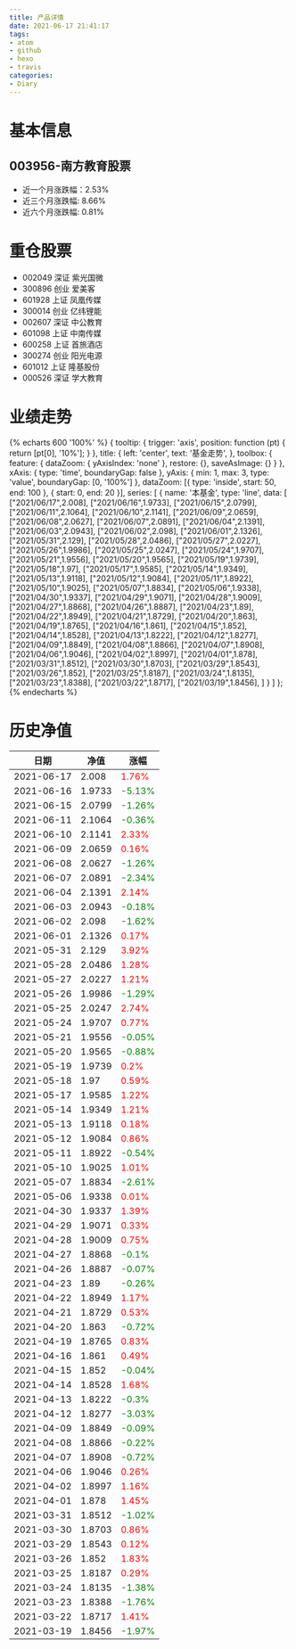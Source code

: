 ```yaml
---
title: 产品详情
date: 2021-06-17 21:41:17
tags:
- atom
- github
- hexo
- travis
categories:
- Diary
---
```


# 基本信息
## 003956-南方教育股票
- 近一个月涨跌幅：2.53%
- 近三个月涨跌幅: 8.66%
- 近六个月涨跌幅: 0.81%

# 重仓股票
- 002049 深证 紫光国微
- 300896 创业 爱美客
- 601928 上证 凤凰传媒
- 300014 创业 亿纬锂能
- 002607 深证 中公教育
- 601098 上证 中南传媒
- 600258 上证 首旅酒店
- 300274 创业 阳光电源
- 601012 上证 隆基股份
- 000526 深证 学大教育
# 业绩走势

{% echarts 600 '100%' %}
{
  tooltip: {
        trigger: 'axis',
        position: function (pt) {
            return [pt[0], '10%'];
        }
    },
    title: {
        left: 'center',
        text: '基金走势',
    },
    toolbox: {
        feature: {
            dataZoom: {
                yAxisIndex: 'none'
            },
            restore: {},
            saveAsImage: {}
        }
    },
    xAxis: {
        type: 'time',
        boundaryGap: false
    },
    yAxis: {
        min: 1,
        max: 3,
        type: 'value',
        boundaryGap: [0, '100%']
    },
    dataZoom: [{
        type: 'inside',
        start: 50,
        end: 100
    }, {
        start: 0,
        end: 20
    }],
    series: [
        {
            name: '本基金',
            type: 'line',
            data: [
["2021/06/17",2.008],
["2021/06/16",1.9733],
["2021/06/15",2.0799],
["2021/06/11",2.1064],
["2021/06/10",2.1141],
["2021/06/09",2.0659],
["2021/06/08",2.0627],
["2021/06/07",2.0891],
["2021/06/04",2.1391],
["2021/06/03",2.0943],
["2021/06/02",2.098],
["2021/06/01",2.1326],
["2021/05/31",2.129],
["2021/05/28",2.0486],
["2021/05/27",2.0227],
["2021/05/26",1.9986],
["2021/05/25",2.0247],
["2021/05/24",1.9707],
["2021/05/21",1.9556],
["2021/05/20",1.9565],
["2021/05/19",1.9739],
["2021/05/18",1.97],
["2021/05/17",1.9585],
["2021/05/14",1.9349],
["2021/05/13",1.9118],
["2021/05/12",1.9084],
["2021/05/11",1.8922],
["2021/05/10",1.9025],
["2021/05/07",1.8834],
["2021/05/06",1.9338],
["2021/04/30",1.9337],
["2021/04/29",1.9071],
["2021/04/28",1.9009],
["2021/04/27",1.8868],
["2021/04/26",1.8887],
["2021/04/23",1.89],
["2021/04/22",1.8949],
["2021/04/21",1.8729],
["2021/04/20",1.863],
["2021/04/19",1.8765],
["2021/04/16",1.861],
["2021/04/15",1.852],
["2021/04/14",1.8528],
["2021/04/13",1.8222],
["2021/04/12",1.8277],
["2021/04/09",1.8849],
["2021/04/08",1.8866],
["2021/04/07",1.8908],
["2021/04/06",1.9046],
["2021/04/02",1.8997],
["2021/04/01",1.878],
["2021/03/31",1.8512],
["2021/03/30",1.8703],
["2021/03/29",1.8543],
["2021/03/26",1.852],
["2021/03/25",1.8187],
["2021/03/24",1.8135],
["2021/03/23",1.8388],
["2021/03/22",1.8717],
["2021/03/19",1.8456],
]
        }
    ]
};
{% endecharts %}

# 历史净值

| 日期 | 净值 | 涨幅 |
| --- | --- | --- |
|2021-06-17|2.008|<font color=red>1.76%</font>|
|2021-06-16|1.9733|<font color=green>-5.13%</font>|
|2021-06-15|2.0799|<font color=green>-1.26%</font>|
|2021-06-11|2.1064|<font color=green>-0.36%</font>|
|2021-06-10|2.1141|<font color=red>2.33%</font>|
|2021-06-09|2.0659|<font color=red>0.16%</font>|
|2021-06-08|2.0627|<font color=green>-1.26%</font>|
|2021-06-07|2.0891|<font color=green>-2.34%</font>|
|2021-06-04|2.1391|<font color=red>2.14%</font>|
|2021-06-03|2.0943|<font color=green>-0.18%</font>|
|2021-06-02|2.098|<font color=green>-1.62%</font>|
|2021-06-01|2.1326|<font color=red>0.17%</font>|
|2021-05-31|2.129|<font color=red>3.92%</font>|
|2021-05-28|2.0486|<font color=red>1.28%</font>|
|2021-05-27|2.0227|<font color=red>1.21%</font>|
|2021-05-26|1.9986|<font color=green>-1.29%</font>|
|2021-05-25|2.0247|<font color=red>2.74%</font>|
|2021-05-24|1.9707|<font color=red>0.77%</font>|
|2021-05-21|1.9556|<font color=green>-0.05%</font>|
|2021-05-20|1.9565|<font color=green>-0.88%</font>|
|2021-05-19|1.9739|<font color=red>0.2%</font>|
|2021-05-18|1.97|<font color=red>0.59%</font>|
|2021-05-17|1.9585|<font color=red>1.22%</font>|
|2021-05-14|1.9349|<font color=red>1.21%</font>|
|2021-05-13|1.9118|<font color=red>0.18%</font>|
|2021-05-12|1.9084|<font color=red>0.86%</font>|
|2021-05-11|1.8922|<font color=green>-0.54%</font>|
|2021-05-10|1.9025|<font color=red>1.01%</font>|
|2021-05-07|1.8834|<font color=green>-2.61%</font>|
|2021-05-06|1.9338|<font color=red>0.01%</font>|
|2021-04-30|1.9337|<font color=red>1.39%</font>|
|2021-04-29|1.9071|<font color=red>0.33%</font>|
|2021-04-28|1.9009|<font color=red>0.75%</font>|
|2021-04-27|1.8868|<font color=green>-0.1%</font>|
|2021-04-26|1.8887|<font color=green>-0.07%</font>|
|2021-04-23|1.89|<font color=green>-0.26%</font>|
|2021-04-22|1.8949|<font color=red>1.17%</font>|
|2021-04-21|1.8729|<font color=red>0.53%</font>|
|2021-04-20|1.863|<font color=green>-0.72%</font>|
|2021-04-19|1.8765|<font color=red>0.83%</font>|
|2021-04-16|1.861|<font color=red>0.49%</font>|
|2021-04-15|1.852|<font color=green>-0.04%</font>|
|2021-04-14|1.8528|<font color=red>1.68%</font>|
|2021-04-13|1.8222|<font color=green>-0.3%</font>|
|2021-04-12|1.8277|<font color=green>-3.03%</font>|
|2021-04-09|1.8849|<font color=green>-0.09%</font>|
|2021-04-08|1.8866|<font color=green>-0.22%</font>|
|2021-04-07|1.8908|<font color=green>-0.72%</font>|
|2021-04-06|1.9046|<font color=red>0.26%</font>|
|2021-04-02|1.8997|<font color=red>1.16%</font>|
|2021-04-01|1.878|<font color=red>1.45%</font>|
|2021-03-31|1.8512|<font color=green>-1.02%</font>|
|2021-03-30|1.8703|<font color=red>0.86%</font>|
|2021-03-29|1.8543|<font color=red>0.12%</font>|
|2021-03-26|1.852|<font color=red>1.83%</font>|
|2021-03-25|1.8187|<font color=red>0.29%</font>|
|2021-03-24|1.8135|<font color=green>-1.38%</font>|
|2021-03-23|1.8388|<font color=green>-1.76%</font>|
|2021-03-22|1.8717|<font color=red>1.41%</font>|
|2021-03-19|1.8456|<font color=green>-1.97%</font>|
